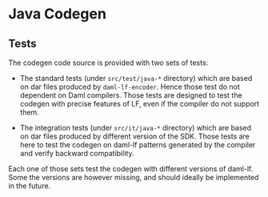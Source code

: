 Java Codegen
============

Tests
-----

The codegen code source is provided with two sets of tests: 

- The standard tests (under ``src/test/java-*`` directory) which are based on 
  dar files produced by ``daml-lf-encoder``. Hence those test do not 
  dependent on Daml compilers. Those tests are designed to test the codegen 
  with precise features of LF, even if the compiler do not support them.
  
- The integration tests (under ``src/it/java-*`` directory) which are based on 
  dar files produced by different version of the SDK. Those tests are here to 
  test the codegen on daml-lf patterns generated by the compiler and verify 
  backward compatibility.
  
Each one of those sets test the codegen with different versions of daml-lf. 
Some the versions are however missing, and should ideally be implemented in the 
future. 